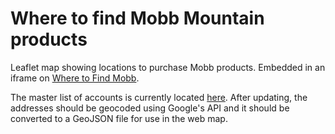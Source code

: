 # Where to find Mobb Mountain products
Leaflet map showing locations to purchase Mobb products. Embedded in an iframe on [Where to Find Mobb](mobbmountain.com/where-to-find-mobb).

The master list of accounts is currently located [here]([url](https://docs.google.com/spreadsheets/d/1rXT-PwitFTZMc9Q5oxVhd3z9Cv0tYltu4YKy70INvF0/edit#gid=0)https://docs.google.com/spreadsheets/d/1rXT-PwitFTZMc9Q5oxVhd3z9Cv0tYltu4YKy70INvF0/edit#gid=0). After updating, the addresses should be geocoded using Google's API and it should be converted to a GeoJSON file for use in the web map. 
